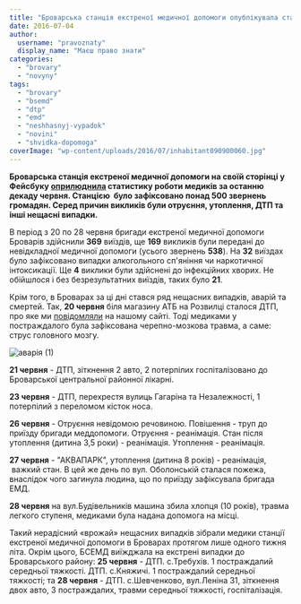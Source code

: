 ```yaml
---
title: "Броварська станція екстреної медичної допомоги опублікувала статистику звернень та виїздів"
date: 2016-07-04
author: 
  username: "pravoznaty"
  display_name: "Маєш право знати"
categories: 
  - "brovary"
  - "novyny"
tags: 
  - "brovary"
  - "bsemd"
  - "dtp"
  - "emd"
  - "neshhasnyj-vypadok"
  - "novini"
  - "shvidka-dopomoga"
coverImage: "wp-content/uploads/2016/07/inhabitant090900060.jpg"
---
```


**Броварська станція екстреної медичної допомоги на своїй сторінці у Фейсбуку [оприлюднила](https://www.facebook.com/brov.ekstr.103/posts/633118606856769) статистику роботи медиків за останню декаду червня. Станцією  було зафіксовано понад 500 звернень громадян. Серед причин викликів були отруєння, утоплення, ДТП та інші нещасні випадки.**

В період з 20 по 28 червня бригади екстреної медичної допомоги Броварів здійснили **369** виїздів, ще **169** викликів були передані до невідкладної медичної допомоги (усього звернень **538**). На **32** виїздах було зафіксовано випадки алкогольного сп'яніння чи наркотичної інтоксикації. Ще **4** виклики були здійснені до інфекційних хворих. Не обійшлося і без безрезультатних виїздів, таких було **21**.

Крім того, в Броварах за ці дні стався ряд нещасних випадків, аварій та смертей. Так, **20 червня** біля магазину АТБ на Розвилці сталося ДТП, про яке ми [повідомляли](https://mpz.brovary.org/na-rozvyltsi-stalosya-dtp-tojotu-perevernulo-na-dah/) на нашому сайті. Тоді медиками у постраждалого була зафіксована черепно-мозкова травма, а саме: струс головного мозгу.

![аварія (1)](https://mpz.brovary.org/wp-content/uploads/2016/06/avariya-1.jpg)

**21 червня** - ДТП, зіткнення 2 авто, 2 потерпілих госпіталізовано до Броварської центральної районної лікарні.

**23 червня** - ДТП, перехрестя вулиць Гагаріна та Незалежності, 1 потерпілий з переломом кісток носа.

**26 червня** - Отруєння невідомою речовиною. Повішення - труп до приїзду бригади меддопомоги. Отруєння - реанімація. Стан після утоплення (дитина 3,5 роки) - реанімація. Утоплення - реанімація.

**27 червня** - "АКВАПАРК", утоплення (дитина 8 років) - реанімація,  важкий стан. В цей же день по вул. Оболонській сталася пожежа, внаслідок чого загинула людина, що по приїзду зафіксувала бригада ЕМД.

**28 червня** на вул.Будівельників машина збила хлопця (10 років), травма легкого ступеня, медиками була надана допомога на місці.

Такий нерадісний «врожай» нещасних випадків зібрали медики станції екстреної медичної допомоги в Броварах протягом лише одного тижня літа. Окрім цього, БСЕМД виїжджала на екстрені випадки до Броварського району: **25 червня** - ДТП. с.Требухів. 1 постраждалий середньої тяжкості. ДТП. с.Княжичі. 1 постраждалий середньої тяжкості; та **28 червня** - ДТП. с.Шевченково, вул.Леніна 31, зіткнення двох авто, 3 постраждалих, травми середньої тяжкості, госпіталізація.
